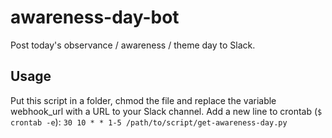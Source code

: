 # awareness-day-bot
Post today's observance / awareness / theme day to Slack.

## Usage
Put this script in a folder, chmod the file and replace the variable webhook_url with a URL to your Slack channel.
Add a new line to crontab (`$ crontab -e`): `30 10 * * 1-5 /path/to/script/get-awareness-day.py`
